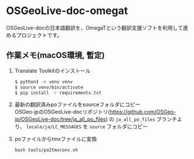 # OSGeoLive-doc-omegat

OSGeoLive-docの日本語翻訳を、OmegaTという翻訳支援ソフトを利用して進めるプロジェクトです。

## 作業メモ(macOS環境, 暫定)

1. Translate Toolkitのインストール

   ```bash
   $ python3 -m venv venv
   $ source venv/bin/activate
   $ pip install -r requirements.txt
   ```
2. 最新の翻訳済みpoファイルをsourceフォルダにコピー  
   OSGeo-jpのOSGeoLive-docリポジトリ(https://github.com/OSGeo-jp/OSGeoLive-doc/tree/ja_all_po_files) の `ja_all_po_files` ブランチより、 `locale/ja/LC_MESSAGES` を `source` フォルダにコピー
3. poファイルからtmxファイルに変換
   ```bash
   bash tools/po2tmxconv.sh
   ```
